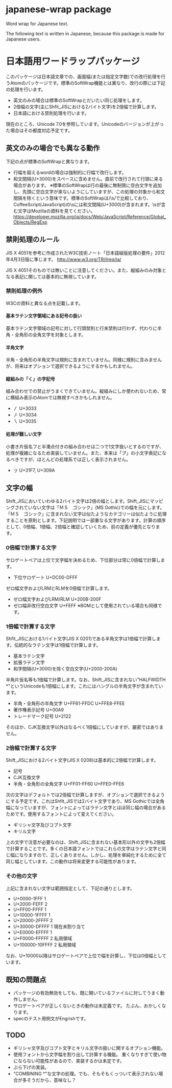 # japanese-wrap package

Word wrap for Japanese text.

The following text is written in Japanese, because this package is made for Japanese users.

# 日本語用ワードラップパッケージ
このパッケージは日本語文章での、画面幅(または指定文字数)での改行処理を行うAtomのパッケージです。標準のSoftWrap機能とは異なり、改行の際には下記の処理を行います。

* 英文のみの場合は標準のSoftWrapとだいたい同じ処理をします。
* 2倍幅の文字(主にShfit_JISにおける2バイト文字)を2倍幅で計算します。
* 日本語における禁則処理を行います。

現在のところ、Unicode 7.0を参照しています。Unicodeのバージョンが上がった場合はその都度対応予定です。

## 英文のみの場合でも異なる動作
下記の点が標準のSoftWrapと異なります。

* 行幅を超えるwordの場合は強制的に行幅で改行します。
* 和文間隔(U+3000)をスペースに含めません。直前で改行されて行頭に来る場合があります。
  ※標準のSoftWrapは行の最後に無制限に空白文字を追加し、先頭に空白文字が来ないようにしていますが、この処理の対象から和文間隔を除くという意味です。標準のSoftWrapは/\s/で比較しており、CoffeeScript(JavaScript)の\sには和文間隔(U+3000)が含まれます。\sが含む文字はMozillaの資料を見てください。
  https://developer.mozilla.org/ja/docs/Web/JavaScript/Reference/Global_Objects/RegExp

## 禁則処理のルール
JIS X 4051を参考に作成されたW3C技術ノート「日本語組版処理の要件」2012年4月3日版に準じます。
http://www.w3.org/TR/jlreq/ja/

JIS X 4051そのものでは無いことに注意してください。また、縦組みのみ対象となる表記に関しては基本的に無視しています。

### 禁則処理の例外
W3Cの資料と異なる点を記載します。

#### 基本ラテン文字領域にある記号の扱い
基本ラテン文字領域の記号に対して行頭禁則と行末禁則は行わず、代わりに半角・全角形の全角文字を対象とします。

#### 半角文字
半角・全角形の半角文字は規則に含まれていません。同様に規則に含みませんが、将来はオプションで選択できるようにするかもしれません。

#### 縦組みの「く」の字記号
組み合わせでの禁止がうまくできていません。縦組みにしか使われないため、常に横組み表示のAtomでは無視すべきかもしれません。
* 〳 U+3033
* 〴 U+3034
* 〵 U+3035

#### 処理が難しい文字
小書き片仮名フと半濁点付きの組み合わせは二つで1文字扱いとするのですが、処理が複雑になるため実装していません。また、本来は「プ」の小文字表記になるべきですが、ほとんどの処理系では正しく表示されません。
* ㇷ゚ U+31F7, U+309A

## 文字の幅
Shift_JISにおいていわゆる2バイト文字は2倍の幅とします。Shift_JISにマッピングされていない文字は「ＭＳ　ゴシック」(MS Gothic)での幅を元にします。「ＭＳ　ゴシック」に含まれない文字は似たようなカテゴリーは似たように処理することを原則とします。下記説明では一部重なる文字があります。計算の順序として、0倍幅、1倍幅、2倍幅と確認していくため、前の定義が優先となります。

### 0倍幅で計算する文字
サロゲートペアは上位で文字幅を決めるため、下位部分は常に0倍幅で計算します。

* 下位サロゲート U+DC00-DFFF

ゼロ幅文字およびLRMとRLMを0倍幅で計算します。

* ゼロ幅文字およびLRM/RLM U+200B-200F
* ゼロ幅非改行空白文字 U+FEFF
  ※BOMとして使用されている場合も同様です。

### 1倍幅で計算する文字
Shfit_JISにおける1バイト文字(JIS X 0201)である半角文字は1倍幅で計算します。伝統的なラテン文字は1倍幅で計算します。
* 基本ラテン文字
* 拡張ラテン文字
* 和字間隔(U+3000)を除く空白文字(U+2000-200A)

半角片仮名等も1倍幅で計算します。なお、Shift_JISに含まれない"HALFWIDTH *"というUnicodeも1倍幅にします。これにはハングルの半角文字が含まれています。

* 半角・全角形の半角文字 U+FF61-FFDC U+FFE8-FFEE
* 著作権表示記号 U+00A9
* トレードマーク記号 U+2122

そのほか、CJK互換文字以外はなるべく1倍幅にしていますが、厳密ではありません。

### 2倍幅で計算する文字
Shift_JISにおける2バイト文字(JIS X 0208)は基本的に2倍幅で計算します。

* 記号
* CJK互換文字
* 半角・全角形の全角文字 U+FF01-FF60 U+FFE0-FFE6

次の文字はデフォルトでは2倍幅で計算しますが、オプションで選択できるようにする予定です。これはShfit_JISでは2バイト文字であり、MS Gothicでは全角幅になっていますが、フォントによってはラテン文字とほぼ同じ幅の場合があるためです。使用するフォントによって変えてください。

* ギリシャ文字及びコプト文字
* キリル文字

上の文字で注意が必要なのは、Shift_JISに含まれない基本形以外の文字も2倍幅で計算することです。多くの日本語フォントではこれらの文字はラテン文字と同じ幅になりますので、正しくありません。しかし、処理を単純化するために全て同じ幅としています。この動作は将来変更する可能性があります。

### その他の文字
上記に含まれない文字は範囲指定として、下記の通りとします。

* U+0000-1FFF 1
* U+2000-FEFF 2
* U+FF00-FFFF 1
* U+10000-1FFFF 1
* U+20000-2FFFF 2
* U+30000-DFFFF 1 現在未割り当て
* U+E0000-EFFFF 1
* U+F0000-FFFFF 2 私用領域
* U+100000-10FFFF 2 私用領域

なお、U+10000以降はサロゲートペアで上位で幅を計算し、下位は0倍幅としています。

## 既知の問題点
* パッケージの有効無効をしても、既に開いているファイルに対してうまく動作しません。
* サロゲートペアが正しくないときの動作は未定義です。
  たぶん、おかしくなります。
* specのテスト用例文がEngrishです。

## TODO
* ギリシャ文字及びコプト文字とキリル文字の扱いに関するオプション機能。
* 使用フォントから文字幅を割り出して計算する機能。
  重くなりすぎて使い物にならない可能性があるので、実装するかは未定です。
* ぶら下げの実装。
* "COMBINING *"な文字の処理。でも、そもそもくっついて表示されない場合が多そうだから、意味なし？
